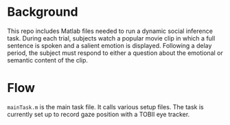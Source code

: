 # Background
This repo includes Matlab files needed to run a dynamic social inference task. During each trial, subjects watch a popular movie clip in which a full sentence is spoken and a salient emotion is displayed. Following a delay period, the subject must respond to either a question about the emotional or semantic content of the clip. 

# Flow
`mainTask.m` is the main task file. It calls various setup files. The task is currently set up to record gaze position with a TOBII eye tracker. 
